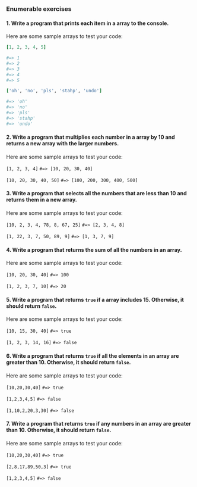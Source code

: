 ### Enumerable exercises
#### 1. Write a program that prints **each** item in a array to the console.

Here are some sample arrays to test your code:

```ruby
[1, 2, 3, 4, 5]

#=> 1
#=> 2
#=> 3
#=> 4
#=> 5
```

```ruby
['oh', 'no', 'pls', 'stahp', 'undo']

#=> 'oh'
#=> 'no'
#=> 'pls'
#=> 'stahp'
#=> 'undo'
```

#### 2. Write a program that multiplies each number in a array by 10 and returns a new array with the larger numbers.

Here are some sample arrays to test your code:

`[1, 2, 3, 4]` 
`#=> [10, 20, 30, 40]`

`[10, 20, 30, 40, 50]`
`#=> [100, 200, 300, 400, 500]`


#### 3. Write a program that **selects** all the numbers that are less than 10 and returns them in a new array.

Here are some sample arrays to test your code:

`[10, 2, 3, 4, 78, 8, 67, 25]` 
`#=> [2, 3, 4, 8]`

`[1, 22, 3, 7, 50, 89, 9]` 
`#=> [1, 3, 7, 9]`

#### 4. Write a program that returns the sum of all the numbers in an array.

Here are some sample arrays to test your code:

`[10, 20, 30, 40]` 
`#=> 100`

`[1, 2, 3, 7, 10]` 
`#=> 20`

#### 5. Write a program that returns `true` if a array **includes** 15. Otherwise, it should return `false`.

Here are some sample arrays to test your code:

`[10, 15, 30, 40]` 
`#=> true`

`[1, 2, 3, 14, 16]` 
`#=> false`

#### 6. Write a program that returns `true` if **all** the elements in an array are greater than 10. Otherwise, it should return `false`.

Here are some sample arrays to test your code:

`[10,20,30,40]` 
`#=> true`

`[1,2,3,4,5]` 
`#=> false`

`[1,10,2,20,3,30]` 
`#=> false`

#### 7. Write a program that returns `true` if **any** numbers in an array are greater than 10. Otherwise, it should return `false`.

Here are some sample arrays to test your code:

`[10,20,30,40]` 
`#=> true`

`[2,8,17,89,50,3]` 
`#=> true`

`[1,2,3,4,5]` 
`#=> false`
